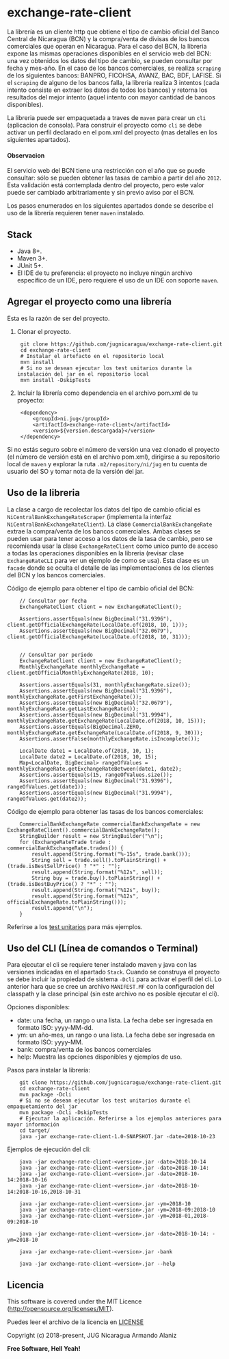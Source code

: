 # exchange-rate-client

La librería es un cliente http que obtiene el tipo de cambio oficial del Banco Central de Nicaragua (BCN) y la compra/venta de divisas de los bancos comerciales que operan en Nicaragua. Para el caso del BCN, la libreria expone las mismas operaciones disponibles en el servicio web del BCN: una vez obtenidos los datos del tipo de cambio, se pueden consultar por fecha y mes-año. En el caso de los bancos comerciales, se realiza `scraping` de los siguientes bancos: BANPRO, FICOHSA, AVANZ, BAC, BDF, LAFISE. Si el `scraping` de alguno de los bancos falla, la libreria realiza 3 intentos (cada intento consiste en extraer los datos de todos los bancos) y retorna los resultados del mejor intento (aquel intento con mayor cantidad de bancos disponibles).

La libreria puede ser empaquetada a traves de `maven` para crear un `cli` (aplicacion de consola). Para construir el proyecto como `cli` se debe activar un perfil declarado en el pom.xml del proyecto (mas detalles en los siguientes apartados).

#### Observacion

El servicio web del BCN tiene una restricción con el año que se puede consultar: sólo se pueden obtener las tasas de cambio a partir del año `2012`. Esta validación está contemplada dentro del proyecto, pero este valor puede ser cambiado arbitrariamente y sin previo aviso por el BCN.

Los pasos enumerados en los siguientes apartados donde se describe el uso de la librería requieren tener `maven` instalado.

## Stack

- Java 8+.
- Maven 3+.
- JUnit 5+.
- El IDE de tu preferencia: el proyecto no incluye ningún archivo específico de un IDE, pero requiere el uso de un IDE con soporte `maven`.

## Agregar el proyecto como una librería

Esta es la razón de ser del proyecto.

1. Clonar el proyecto.

        git clone https://github.com/jugnicaragua/exchange-rate-client.git
        cd exchange-rate-client
        # Instalar el artefacto en el repositorio local
        mvn install
        # Si no se desean ejecutar los test unitarios durante la instalación del jar en el repositorio local
        mvn install -DskipTests

2. Incluir la librería como dependencia en el archivo pom.xml de tu proyecto:

        <dependency>
            <groupId>ni.jug</groupId>
            <artifactId>exchange-rate-client</artifactId>
            <version>${version.descargada}</version>
        </dependency>

Si no estás seguro sobre el número de versión una vez clonado el proyecto (el número de versión está en el archivo pom.xml), dirigirse a su repositorio local de `maven` y explorar la ruta `.m2/repository/ni/jug` en tu cuenta de usuario del SO y tomar nota de la versión del jar.

## Uso de la libreria

La clase a cargo de recolectar los datos del tipo de cambio oficial es `NiCentralBankExchangeRateScraper` (implementa la interfaz `NiCentralBankExchangeRateClient`). La clase `CommercialBankExchangeRate` extrae la compra/venta de los bancos comerciales. Ambas clases se pueden usar para tener acceso a los datos de la tasa de cambio, pero se recomienda usar la clase `ExchangeRateClient` como unico punto de acceso a todas las operaciones disponibles en la libreria (revisar clase `ExchangeRateCLI` para ver un ejemplo de como se usa). Esta clase es un `facade` donde se oculta el detalle de las implementaciones de los clientes del BCN y los bancos comerciales.

Código de ejemplo para obtener el tipo de cambio oficial del BCN:

        // Consultar por fecha
        ExchangeRateClient client = new ExchangeRateClient();

        Assertions.assertEquals(new BigDecimal("31.9396"), client.getOfficialExchangeRate(LocalDate.of(2018, 10, 1)));
        Assertions.assertEquals(new BigDecimal("32.0679"), client.getOfficialExchangeRate(LocalDate.of(2018, 10, 31)));


        // Consultar por periodo
        ExchangeRateClient client = new ExchangeRateClient();
        MonthlyExchangeRate monthlyExchangeRate = client.getOfficialMonthlyExchangeRate(2018, 10);

        Assertions.assertEquals(31, monthlyExchangeRate.size());
        Assertions.assertEquals(new BigDecimal("31.9396"), monthlyExchangeRate.getFirstExchangeRate());
        Assertions.assertEquals(new BigDecimal("32.0679"), monthlyExchangeRate.getLastExchangeRate());
        Assertions.assertEquals(new BigDecimal("31.9994"), monthlyExchangeRate.getExchangeRate(LocalDate.of(2018, 10, 15)));
        Assertions.assertEquals(BigDecimal.ZERO, monthlyExchangeRate.getExchangeRate(LocalDate.of(2018, 9, 30)));
        Assertions.assertFalse(monthlyExchangeRate.isIncomplete());

        LocalDate date1 = LocalDate.of(2018, 10, 1);
        LocalDate date2 = LocalDate.of(2018, 10, 15);
        Map<LocalDate, BigDecimal> rangeOfValues = monthlyExchangeRate.getExchangeRateBetween(date1, date2);
        Assertions.assertEquals(15, rangeOfValues.size());
        Assertions.assertEquals(new BigDecimal("31.9396"), rangeOfValues.get(date1));
        Assertions.assertEquals(new BigDecimal("31.9994"), rangeOfValues.get(date2));

Código de ejemplo para obtener las tasas de los bancos comerciales:

        CommercialBankExchangeRate commercialBankExchangeRate = new ExchangeRateClient().commercialBankExchangeRate();
        StringBuilder result = new StringBuilder("\n");
        for (ExchangeRateTrade trade : commercialBankExchangeRate.trades()) {
            result.append(String.format("%-15s", trade.bank()));
            String sell = trade.sell().toPlainString() + (trade.isBestSellPrice() ? "*" : "");
            result.append(String.format("%12s", sell));
            String buy = trade.buy().toPlainString() + (trade.isBestBuyPrice() ? "*" : "");
            result.append(String.format("%12s", buy));
            result.append(String.format("%12s", officialExchangeRate.toPlainString()));
            result.append("\n");
        }

Referirse a los [test unitarios][test unitario] para más ejemplos.

## Uso del CLI (Línea de comandos o Terminal)

Para ejecutar el cli se requiere tener instalado maven y java con las versiones indicadas en el apartado `Stack`. Cuando se construya el proyecto se debe incluir la propiedad de sistema `-Dcli` para activar el perfil del cli. Lo anterior hara que se cree un archivo `MANIFEST.MF` con la configuracion del classpath y la clase principal (sin este archivo no es posible ejecutar el cli).

Opciones disponibles:

- date: una fecha, un rango o una lista. La fecha debe ser ingresada en formato ISO: yyyy-MM-dd.
- ym: un año-mes, un rango o una lista. La fecha debe ser ingresada en formato ISO: yyyy-MM.
- bank: compra/venta de los bancos comerciales
- help: Muestra las opciones disponibles y ejemplos de uso.

Pasos para instalar la librería:

        git clone https://github.com/jugnicaragua/exchange-rate-client.git
        cd exchange-rate-client
        mvn package -Dcli
        # Si no se desean ejecutar los test unitarios durante el empaquetamiento del jar
        mvn package -Dcli -DskipTests
        # Ejecutar la aplicación. Referirse a los ejemplos anteriores para mayor información
        cd target/
        java -jar exchange-rate-client-1.0-SNAPSHOT.jar -date=2018-10-23

Ejemplos de ejecución del cli:

        java -jar exchange-rate-client-<version>.jar -date=2018-10-14
        java -jar exchange-rate-client-<version>.jar -date=2018-10-14:
        java -jar exchange-rate-client-<version>.jar -date=2018-10-14:2018-10-16
        java -jar exchange-rate-client-<version>.jar -date=2018-10-14:2018-10-16,2018-10-31

        java -jar exchange-rate-client-<version>.jar -ym=2018-10
        java -jar exchange-rate-client-<version>.jar -ym=2018-09:2018-10
        java -jar exchange-rate-client-<version>.jar -ym=2018-01,2018-09:2018-10

        java -jar exchange-rate-client-<version>.jar -date=2018-10-14: -ym=2018-10

        java -jar exchange-rate-client-<version>.jar -bank

        java -jar exchange-rate-client-<version>.jar --help

## Licencia

This software is covered under the MIT Licence (http://opensource.org/licenses/MIT).

Puedes leer el archivo de la licencia en [LICENSE][license]

Copyright (c) 2018-present, JUG Nicaragua Armando Alaniz

**Free Software, Hell Yeah!**

[license]: LICENSE.txt
[test unitario]: src/test/java/ni/jug/ncb/exchangerate/ExchangeRateScraperTest.java
